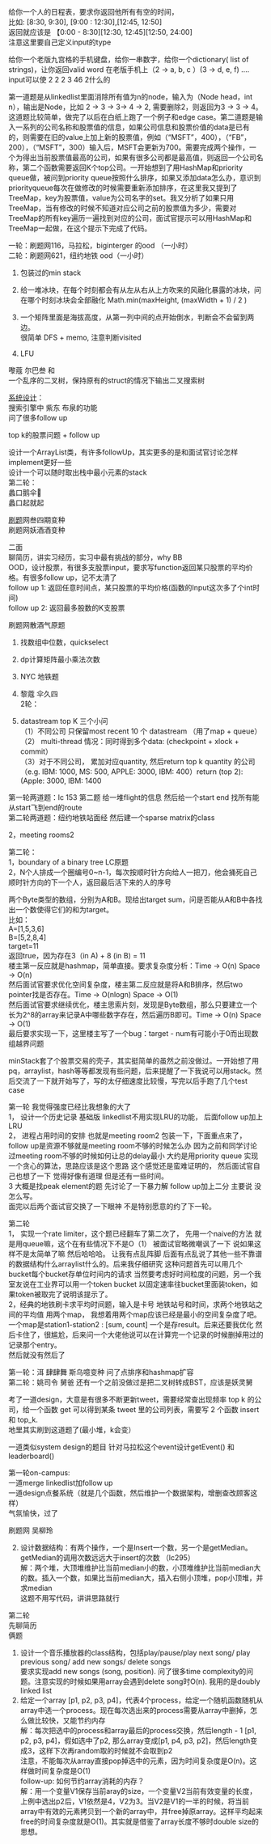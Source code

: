 
给你一个人的日程表，要求你返回他所有有空的时间，  
比如: [8:30, 9:30], [9:00 : 12:30],[12:45, 12:50]  
返回就应该是 【0:00 - 8:30][12:30, 12:45][12:50, 24:00]  
注意这里要自己定义input的type

给你一个老版九宫格的手机键盘，给你一串数字，给你一个dictionary( list of strings)，让你返回valid word 在老版手机上（2 -> a, b, c ）(3 -> d, e, f) ....  
input可以使 2 2 2 3 46 2什么的

第一道题是从linkedlist里面消除所有值为n的node，输入为（Node head，int n），输出是Node，比如 2 -> 3 -> 3-> 4 -> 2, 需要删除2，则返回为3 -> 3 -> 4。这道题比较简单，做完了以后在白纸上跑了一个例子和edge case。第二道题是输入一系列的公司名称和股票值的信息，如果公司信息和股票价值的data是已有的，则需要在旧的value上加上新的股票值，例如（“MSFT”，400），（“FB”，200），（“MSFT”，300）输入后，MSFT会更新为700。需要完成两个操作，一个为得出当前股票值最高的公司，如果有很多公司都是最高值，则返回一个公司名称，第二个函数需要返回K个top公司。一开始想到了用HashMap和priority queue做，被问到priority queue按照什么排序，如果又添加data怎么办，意识到priorityqueue每次在做修改的时候需要重新添加排序，在这里我又提到了TreeMap，key为股票值，value为公司名字的set。我又分析了如果只用TreeMap，当有修改的时候不知道对应公司之前的股票值为多少，需要对TreeMap的所有key遍历一遍找到对应的公司，面试官提示可以用HashMap和TreeMap一起做，在这个提示下完成了代码。

一轮：刷题网116，马拉松，biginterger 的ood （一小时）  
二轮：刷题网621，纽约地铁 ood（一小时）

1. 包装过的min stack  
2. 给一堆冰块，在每个时刻都会有从左从右从上方吹来的风融化暴露的冰块，问在哪个时刻冰块会全部融化
Math.min(maxHeight, (maxWidth + 1) / 2 )

3. 一个矩阵里面是海拔高度，从第一列中间的点开始倒水，判断会不会留到两边。  
很简单 DFS + memo, 注意判断visited  
4. LFU


嚟蔻 尔巴叁 和  
一个乱序的二叉树，保持原有的struct的情况下输出二叉搜索树

[系统设计](http://https//www.educative.io/courses/grokking-the-system-design-interview?affiliate_id=5749180081373184/)：  
搜索引擎中 紫东 布泉的功能  
问了很多follow up  
  
top k的股票问题 + follow up

设计一个ArrayList类，有许多followUp，其实更多的是和面试官讨论怎样implement更好一些  
设计一个可以随时取出栈中最小元素的stack  
第二轮：  
蠡口鹅伞🤙  
蠡口起就起

[刷题](http://www.1point3acres.com/bbs/forum-84-1.html)网叁四期变种  
刷题网妖酒酒变种  
  
二面  
聊简历，讲实习经历，实习中最有挑战的部分，why BB  
OOD，设计股票，有很多支股票input，要求写function返回某只股票的平均价格。有很多follow up，记不太清了  
follow up 1: 返回任意时间点，某只股票的平均价格(函数的Input这次多了个int时间)  
follow up 2: 返回最多股数的K支股票  
  
刷题网散酒气原题

1. 找数组中位数，quickselect  
  
2. dp计算矩阵最小乘法次数
1. NYC 地铁题  
2. 黎蔻 伞久四  
2轮：  
1. datastream top K 三个小问  
（1）不同公司 只保留most recent 10 个 datastream （用了map + queue）  
（2） multi-thread 情况：同时得到多个data: (checkpoint + xlock + commit）  
（3）对于不同公司， 累加对应quantity, 然后return top k quantity 的公司
（e.g. IBM: 1000, MS: 500, APPLE: 3000, IBM: 400）return (top 2): (Apple: 3000, IBM: 1400

第一轮两道题：lc 153 第二题 给一堆flight的信息 然后给一个start end 找所有能从start飞到end的route  
第二轮两道题：纽约地铁站面经 然后建一个sparse matrix的class

2，meeting rooms2  
  
第二轮：  
1，boundary of a binary tree LC原题  
2，N个人排成一个圈编号0~n-1，每次按顺时针方向给人一把刀，他会捅死自己顺时针方向的下一个人，返回最后活下来的人的序号

两个Byte类型的数组，分别为A和B。现给出target sum，问是否能从A和B中各找出一个数使得它们的和为target。  
比如：  
A=[1,5,3,6]  
B=[5,2,8,4]  
target=11  
返回true，因为存在3（in A) + 8 (in B) = 11  
楼主第一反应就是hashmap，简单直接。要求复杂度分析：Time -> O(n) Space -> O(n)  
然后面试官要求优化空间复杂度，楼主第二反应就是将A和B排序，然后two pointer找是否存在。Time -> O(nlogn) Space -> O(1)  
然后面试官要求继续优化，楼主思索片刻，发现是Byte数组，那么只要建立一个长为2^8的array来记录A中哪些数字存在，然后遍历B即可。Time -> O(n) Space -> O(1)  
最后要求实现一下，这里楼主写了一个bug：target - num有可能小于0而出现数组越界问题

minStack套了个股票交易的壳子，其实挺简单的虽然之前没做过。一开始想了用pq，arraylist，hash等等都发现有些问题，后来提醒了一下我说可以用stack。然后交流了一下就开始写了，写的太仔细速度比较慢，写完以后手跑了几个test case

第一轮 我觉得强度已经比我想象的大了  
1， 设计一个历史记录 基础版 linkedlist不用实现LRU的功能， 后面follow up加上LRU  
2， 进程占用时间的安排 也就是meeting room2 包装一下，下面重点来了，follow up是资源不够就是meeting room不够的时候怎么办 因为之前和同学讨论过meeting room不够的时候如何让总的delay最小 大约是用priority queue 实现一个贪心的算法，思路应该是这个思路 这个感觉还是蛮难证明的， 然后面试官自己也想了一下 觉得好像有道理 但是还有一些时间。  
3 大概是找peak element的题 先讨论了一下暴力解 follow up加上二分 主要说 没怎么写。  
面完以后两个面试官交换了一下眼神 不是特别愿意的约了下一轮。  
  
第二轮  
1， 实现一个rate limiter，这个题已经翻车了第二次了， 先用一个naive的方法 就是用queue嘛，这个在有些情况下不是O（1） 被面试官略微嘲讽了一下 说如果这样不是太简单了嘛 然后哈哈哈。 让我有点乱阵脚 后面有点乱说了其他一些不靠谱的数据结构什么arraylist什么的。后来我仔细研究 这种问题首先可以用几个bucket每个bucket存单位时间内的请求 当然要考虑好时间粒度的问题，另一个我室友说在工业界可以用一个token bucket 以固定速率往bucket里面装token，如果token被取完了说明该提示了。  
2，经典的地铁刷卡求平均时间题，输入是卡号 地铁站号和时间，求两个地铁站之间的平均值 用两个map， 我想着用两个map应该已经是最小的空间复杂度了吧。 一个map是station1-station2 : [sum, count] 一个是存result。后来还要我优化 然后卡住了，很尴尬，后来问一个大佬他说可以在计算完一个记录的时候删掉用过的记录那个entry。  
然后就没有然后了

第一轮：洱 肆肆舞 斯乌噫变种 问了点排序和hashmap扩容  
第二轮：姚司令 舅爸 还有一个之前没做过是把二叉树转成BST，应该是妖灵舅

考了一道design，大意是有很多不断更新tweet，需要经常查出现频率 top k 的公司，给一个函数 get 可以得到某条 tweet 里的公司列表，需要写 2 个函数 insert 和 top_k.  
地里其实刷到这道题了(最小堆，k会变）

一道类似system design的题目 针对马拉松这个event设计getEvent() 和 leaderboard()


第一轮on-campus:  
一道merge linkedlist加follow up  
一道design点餐系统（就是几个函数，然后维护一个数据架构，增删查改顾客这样）  
气氛愉快，过了

刷题网 吴柳玲
 
2) 设计数据结构：有两个操作，一个是Insert一个数，另一个是getMedian。getMedian的调用次数远远大于insert的次数 （lc295）  
解：两个堆，大顶堆维护比当前median小的数，小顶堆维护比当前median大的数。插入一个数，如果比当前median大，插入右侧小顶堆，pop小顶堆，并求median  
这题不用写代码，讲讲思路就行  
  
第二轮  
先聊简历  
俩题  
1) 设计一个音乐播放器的class结构，包括play/pause/play next song/ play previous song/ add new songs/ delete songs  
要求实现add new songs (song, position). 问了很多time complexity的问题。注意实现的时候如果用array会遇到delete song时O(n). 我用的是doubly linked list  
2) 给定一个array [p1, p2, p3, p4]，代表4个process，给定一个随机函数随机从array中选一个process。现在每次选出来的process需要从array中删掉，怎么做比较快，又能节约内存  
解：每次把选中的process和array最后的process交换，然后length - 1 [p1, p2, p3, p4]，假如选中了p2, 那么array变成[p1, p4, p3, p2]，然后length变成3，这样下次再random取的时候就不会取到p2  
注意，不能每次从array直接pop掉选中的元素，因为时间复杂度是O(n)。这样做时间复杂度是O(1)  
follow-up: 如何节约array消耗的内存？  
解：用一个变量V1保存当前aray的size，一个变量V2当前有效变量的长度，上例中选出p2后，V1依然是4，V2为3。当V2是V1的一半的时候，将当前array中有效的元素拷贝到一个新的array中，并free掉原array。这样平均起来free的时间复杂度就是O(1)。其实就是借鉴了array长度不够时double size的思想。
<!--stackedit_data:
eyJoaXN0b3J5IjpbLTg5MTA0NDg1MSw4NDgzODc2NzQsLTk3Mz
M1NzE3OCwxNTAwNTU0MDg3LC03ODAwODM2NzksLTE3MDAyNDUy
MzMsNDc3OTMyOTIwXX0=
-->